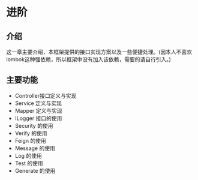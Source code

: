 # 进阶

## 介绍

这一章主要介绍，本框架提供的接口实现方案以及一些便捷处理。(因本人不喜欢lombok这种强依赖，所以框架中没有加入该依赖，需要的请自行引入。)

## 主要功能

- Controller接口定义与实现
- Service 定义与实现
- Mapper 定义与实现
- ILogger 接口的使用
- Security 的使用
- Verify 的使用
- Feign 的使用
- Message 的使用
- Log 的使用
- Test 的使用
- Generate 的使用